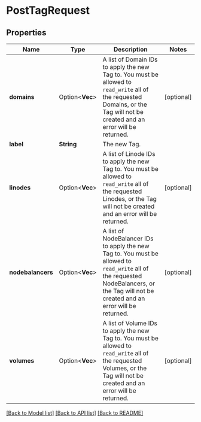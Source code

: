 # PostTagRequest

## Properties

Name | Type | Description | Notes
------------ | ------------- | ------------- | -------------
**domains** | Option<**Vec<i32>**> | A list of Domain IDs to apply the new Tag to.  You must be allowed to `read_write` all of the requested Domains, or the Tag will not be created and an error will be returned. | [optional]
**label** | **String** | The new Tag. | 
**linodes** | Option<**Vec<i32>**> | A list of Linode IDs to apply the new Tag to.  You must be allowed to `read_write` all of the requested Linodes, or the Tag will not be created and an error will be returned. | [optional]
**nodebalancers** | Option<**Vec<i32>**> | A list of NodeBalancer IDs to apply the new Tag to. You must be allowed to `read_write` all of the requested NodeBalancers, or the Tag will not be created and an error will be returned. | [optional]
**volumes** | Option<**Vec<i32>**> | A list of Volume IDs to apply the new Tag to.  You must be allowed to `read_write` all of the requested Volumes, or the Tag will not be created and an error will be returned. | [optional]

[[Back to Model list]](../README.md#documentation-for-models) [[Back to API list]](../README.md#documentation-for-api-endpoints) [[Back to README]](../README.md)


